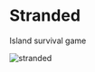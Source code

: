# Stranded
Island survival game

![stranded](https://user-images.githubusercontent.com/60736526/96347475-4303c900-10a2-11eb-8cc8-d40845ea7380.jpg)
